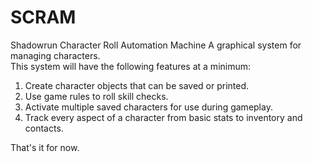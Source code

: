 # SCRAM
Shadowrun Character Roll Automation Machine
A graphical system for managing characters.  
This system will have the following features at a minimum:  
1. Create character objects that can be saved or printed.  
2. Use game rules to roll skill checks.  
3. Activate multiple saved characters for use during gameplay.  
4. Track every aspect of a character from basic stats to inventory and contacts.  
   
That's it for now.
